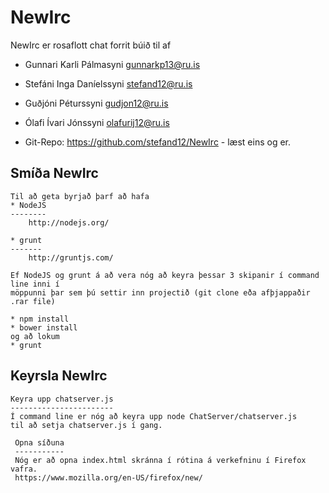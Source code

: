 NewIrc 
======

NewIrc er rosaflott chat forrit búið til af

* Gunnari Karli Pálmasyni gunnarkp13@ru.is
* Stefáni Inga Daníelssyni stefand12@ru.is
* Guðjóni Péturssyni gudjon12@ru.is
* Ólafi Ívari Jónssyni olafurij12@ru.is

* Git-Repo: https://github.com/stefand12/NewIrc - læst eins og er.

Smíða NewIrc
------------

	Til að geta byrjað þarf að hafa 
	* NodeJS
	--------
		http://nodejs.org/

	* grunt
	------- 
		http://gruntjs.com/

	Ef NodeJS og grunt á að vera nóg að keyra þessar 3 skipanir í command line inni í 
	möppunni þar sem þú settir inn projectið (git clone eða afþjappaðir .rar file)

	* npm install
	* bower install
	og að lokum
	* grunt

Keyrsla NewIrc
--------------

	Keyra upp chatserver.js
	-----------------------
	Í command line er nóg að keyra upp node ChatServer/chatserver.js
	til að setja chatserver.js í gang.

	 Opna síðuna
	 -----------
	 Nóg er að opna index.html skránna í rótina á verkefninu í Firefox vafra.
	 https://www.mozilla.org/en-US/firefox/new/